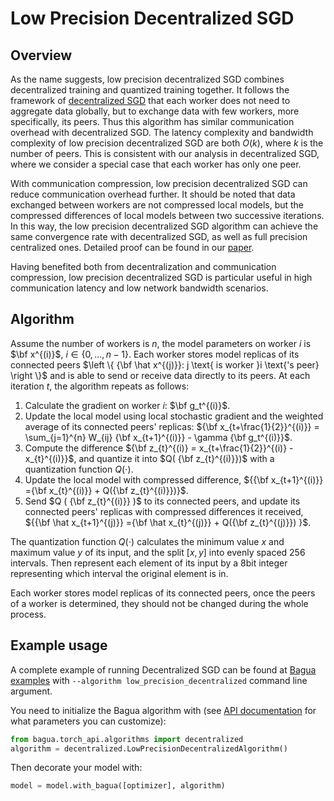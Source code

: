 # Low Precision Decentralized SGD

## Overview

As the name suggests, low precision decentralized SGD combines decentralized training and quantized training together. It follows the framework of [decentralized SGD](./decentralized.md) that each worker does not need to aggregate data globally, but to exchange data with few workers, more specifically, its peers. Thus this algorithm has similar communication overhead with decentralized SGD. The latency complexity and bandwidth complexity of low precision decentralized SGD are both $O(k)$, where $k$ is the number of peers. This is consistent with our analysis in decentralized SGD, where we consider a special case that each worker has only one peer.

With communication compression, low precision decentralized SGD can reduce communication overhead further. It should be noted that data exchanged between workers are not compressed local models, but the compressed differences of local models between two successive iterations. In this way, the low precision decentralized SGD algorithm can achieve the same convergence rate with decentralized SGD, as well as full precision centralized ones. Detailed proof can be found in our [paper](https://arxiv.org/abs/1803.06443).

Having benefited both from decentralization and communication compression, low precision decentralized SGD is particular useful in high communication latency and low network bandwidth scenarios.

## Algorithm

Assume the number of workers is $n$, the model parameters on worker $i$ is $\bf x^{(i)}$, $i \in \left \{0,...,n-1 \right \}$. Each worker stores model replicas of its connected peers $\left \{ {\bf \hat x^{(j)}}: j \text{ is worker }i \text{'s peer} \right \}$ and is able to send or receive data directly to its peers. At each iteration $t$, the algorithm repeats as follows:

1. Calculate the gradient on worker $i$: $\bf g_t^{(i)}$.
2. Update the local model using local stochastic gradient and the weighted average of its connected peers' replicas:
         ${\bf x_{t+\frac{1}{2}}^{(i)}} = \sum_{j=1}^{n} W_{ij} {\bf x_{t+1}^{(i)}} - \gamma {\bf g_t^{(i)}}$.
3. Compute the difference ${\bf z_{t}^{(i)} = x_{t+\frac{1}{2}}^{(i)} - x_{t}^{(i)}}$, and quantize it into $Q( {\bf z_{t}^{(i)}})$ with a quantization function $Q( \cdot )$.
4. Update the local model with compressed difference,  ${{\bf x_{t+1}^{(i)}} ={\bf x_{t}^{(i)}} + Q({\bf z_{t}^{(i)}})}$.
5. Send $Q ( {\bf z_{t}^{(i)}} )$ to its connected peers, and update its connected peers' replicas with compressed differences it received, ${{\bf \hat x_{t+1}^{(j)}} ={\bf \hat x_{t}^{(j)}} + Q({\bf z_{t}^{(j)}}) }$.


The quantization function $Q(\cdot)$ calculates the minimum value $x$ and maximum value $y$ of its input, and the split $[x, y]$ into evenly spaced 256 intervals. Then represent each element of its input by a 8bit integer representing which interval the original element is in.

Each worker stores model replicas of its connected peers, once the peers of a worker is determined, they should not be changed during the whole process.

## Example usage

A complete example of running Decentralized SGD can be found at [Bagua examples](https://github.com/BaguaSys/examples/blob/main/benchmark/synthetic_benchmark.py)
with `--algorithm low_precision_decentralized` command line argument.

You need to initialize the Bagua algorithm with (see [API documentation](https://bagua.readthedocs.io/en/latest/autoapi/bagua/torch_api/algorithms/decentralized/index.html) for what parameters you can customize):

```python
from bagua.torch_api.algorithms import decentralized
algorithm = decentralized.LowPrecisionDecentralizedAlgorithm()
```

Then decorate your model with:

```python
model = model.with_bagua([optimizer], algorithm)
```
